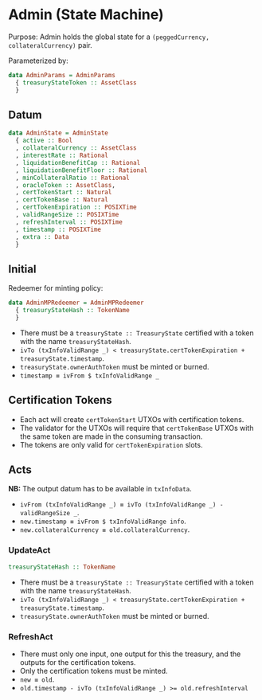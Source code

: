 # Admin (State Machine)

Purpose: Admin holds the global state for a `(peggedCurrency, collateralCurrency)` pair.

Parameterized by:
```haskell
data AdminParams = AdminParams
  { treasuryStateToken :: AssetClass
  }
```

## Datum

```haskell
data AdminState = AdminState
  { active :: Bool
  , collateralCurrency :: AssetClass
  , interestRate :: Rational
  , liquidationBenefitCap :: Rational
  , liquidationBenefitFloor :: Rational
  , minCollateralRatio :: Rational
  , oracleToken :: AssetClass,
  , certTokenStart :: Natural
  , certTokenBase :: Natural
  , certTokenExpiration :: POSIXTime
  , validRangeSize :: POSIXTime
  , refreshInterval :: POSIXTime
  , timestamp :: POSIXTime
  , extra :: Data
  }
```

## Initial

Redeemer for minting policy:
```haskell
data AdminMPRedeemer = AdminMPRedeemer
  { treasuryStateHash :: TokenName
  }
```

- There must be a `treasuryState :: TreasuryState` certified with
  a token with the name `treasuryStateHash`.
- `ivTo (txInfoValidRange _) < treasuryState.certTokenExpiration + treasuryState.timestamp`.
- `treasuryState.ownerAuthToken` must be minted or burned.
- `timestamp ≡ ivFrom $ txInfoValidRange _`

## Certification Tokens

- Each act will create `certTokenStart` UTXOs with certification tokens.
- The validator for the UTXOs will require that `certTokenBase` UTXOs with the same
  token are made in the consuming transaction.
- The tokens are only valid for `certTokenExpiration` slots.

## Acts

**NB:** The output datum has to be available in `txInfoData`.

- `ivFrom (txInfoValidRange _) ≡ ivTo (txInfoValidRange _) - validRangeSize _`.
- `new.timestamp ≡ ivFrom $ txInfoValidRange info`.
- `new.collateralCurrency ≡ old.collateralCurrency`. 

### UpdateAct

```haskell
treasuryStateHash :: TokenName
```

- There must be a `treasuryState :: TreasuryState` certified with
  a token with the name `treasuryStateHash`.
- `ivTo (txInfoValidRange _) < treasuryState.certTokenExpiration + treasuryState.timestamp`.
- `treasuryState.ownerAuthToken` must be minted or burned.

### RefreshAct

- There must only one input, one output for this the treasury, and the outputs
  for the certification tokens.
- Only the certification tokens must be minted.
- `new ≡ old`.
- `old.timestamp - ivTo (txInfoValidRange _) >= old.refreshInterval`
